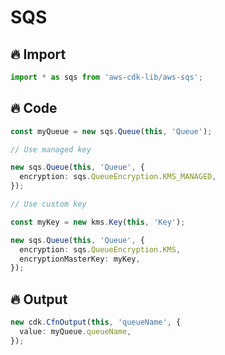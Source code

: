 # SQS

## 🔥 Import

```typescript
import * as sqs from 'aws-cdk-lib/aws-sqs';
```

## 🔥 Code

```typescript
const myQueue = new sqs.Queue(this, 'Queue');
```

```typescript
// Use managed key

new sqs.Queue(this, 'Queue', {
  encryption: sqs.QueueEncryption.KMS_MANAGED,
});
```

```typescript
// Use custom key

const myKey = new kms.Key(this, 'Key');

new sqs.Queue(this, 'Queue', {
  encryption: sqs.QueueEncryption.KMS,
  encryptionMasterKey: myKey,
});
```

## 🔥 Output

```typescript
new cdk.CfnOutput(this, 'queueName', {
  value: myQueue.queueName,
});
```
